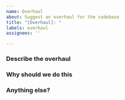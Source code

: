 ```yaml
---
name: Overhaul
about: Suggest an overhaul for the codebase
title: "[Overhaul]: "
labels: overhaul
assignees: ''

---
```


### Describe the overhaul

### Why should we do this

### Anything else?
